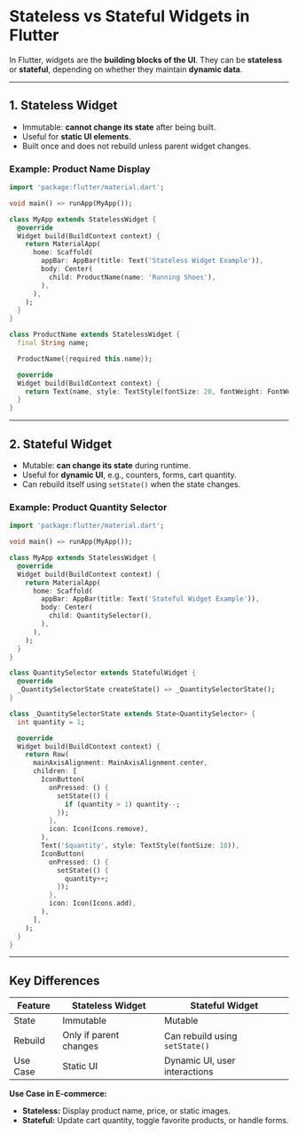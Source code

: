 # Stateless vs Stateful Widgets in Flutter

In Flutter, widgets are the **building blocks of the UI**. They can be **stateless** or **stateful**, depending on whether they maintain **dynamic data**.

---

## 1. Stateless Widget

- Immutable: **cannot change its state** after being built.
- Useful for **static UI elements**.
- Built once and does not rebuild unless parent widget changes.

### Example: Product Name Display

```dart
import 'package:flutter/material.dart';

void main() => runApp(MyApp());

class MyApp extends StatelessWidget {
  @override
  Widget build(BuildContext context) {
    return MaterialApp(
      home: Scaffold(
        appBar: AppBar(title: Text('Stateless Widget Example')),
        body: Center(
          child: ProductName(name: 'Running Shoes'),
        ),
      ),
    );
  }
}

class ProductName extends StatelessWidget {
  final String name;

  ProductName({required this.name});

  @override
  Widget build(BuildContext context) {
    return Text(name, style: TextStyle(fontSize: 20, fontWeight: FontWeight.bold));
  }
}
````

---

## 2. Stateful Widget

* Mutable: **can change its state** during runtime.
* Useful for **dynamic UI**, e.g., counters, forms, cart quantity.
* Can rebuild itself using `setState()` when the state changes.

### Example: Product Quantity Selector

```dart
import 'package:flutter/material.dart';

void main() => runApp(MyApp());

class MyApp extends StatelessWidget {
  @override
  Widget build(BuildContext context) {
    return MaterialApp(
      home: Scaffold(
        appBar: AppBar(title: Text('Stateful Widget Example')),
        body: Center(
          child: QuantitySelector(),
        ),
      ),
    );
  }
}

class QuantitySelector extends StatefulWidget {
  @override
  _QuantitySelectorState createState() => _QuantitySelectorState();
}

class _QuantitySelectorState extends State<QuantitySelector> {
  int quantity = 1;

  @override
  Widget build(BuildContext context) {
    return Row(
      mainAxisAlignment: MainAxisAlignment.center,
      children: [
        IconButton(
          onPressed: () {
            setState(() {
              if (quantity > 1) quantity--;
            });
          },
          icon: Icon(Icons.remove),
        ),
        Text('$quantity', style: TextStyle(fontSize: 18)),
        IconButton(
          onPressed: () {
            setState(() {
              quantity++;
            });
          },
          icon: Icon(Icons.add),
        ),
      ],
    );
  }
}
```

---

## Key Differences

| Feature  | Stateless Widget       | Stateful Widget                |
| -------- | ---------------------- | ------------------------------ |
| State    | Immutable              | Mutable                        |
| Rebuild  | Only if parent changes | Can rebuild using `setState()` |
| Use Case | Static UI              | Dynamic UI, user interactions  |

**Use Case in E-commerce:**

* **Stateless:** Display product name, price, or static images.
* **Stateful:** Update cart quantity, toggle favorite products, or handle forms.

